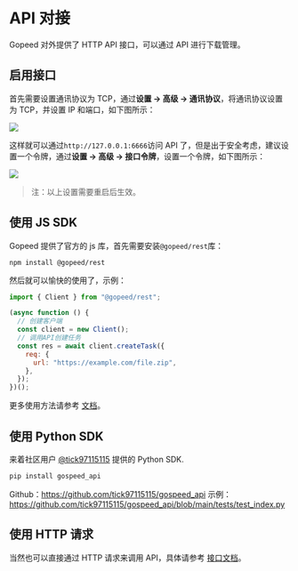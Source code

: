 # API 对接

Gopeed 对外提供了 HTTP API 接口，可以通过 API 进行下载管理。

## 启用接口

首先需要设置通讯协议为 TCP，通过**设置 -> 高级 -> 通讯协议**，将通讯协议设置为 TCP，并设置 IP 和端口，如下图所示：

![](/images/dev/set-port.png)

这样就可以通过`http://127.0.0.1:6666`访问 API 了，但是出于安全考虑，建议设置一个令牌，通过**设置 -> 高级 -> 接口令牌**，设置一个令牌，如下图所示：

![](/images/dev/set-token.png)

> 注：以上设置需要重启后生效。

## 使用 JS SDK

Gopeed 提供了官方的 js 库，首先需要安装`@gopeed/rest`库：

```
npm install @gopeed/rest
```

然后就可以愉快的使用了，示例：

```js
import { Client } from "@gopeed/rest";

(async function () {
  // 创建客户端
  const client = new Client();
  // 调用API创建任务
  const res = await client.createTask({
    req: {
      url: "https://example.com/file.zip",
    },
  });
})();
```

更多使用方法请参考 [文档](https://docs.gopeed.com/site/reference/classes/_gopeed_rest.Client.html)。

## 使用 Python SDK

来着社区用户 [@tick97115115](https://github.com/tick97115115) 提供的 Python SDK.

```bash
pip install gospeed_api
```

Github：https://github.com/tick97115115/gospeed_api
示例：https://github.com/tick97115115/gospeed_api/blob/main/tests/test_index.py

## 使用 HTTP 请求

当然也可以直接通过 HTTP 请求来调用 API，具体请参考 [接口文档](https://docs.gopeed.com/site/openapi/index.html)。
